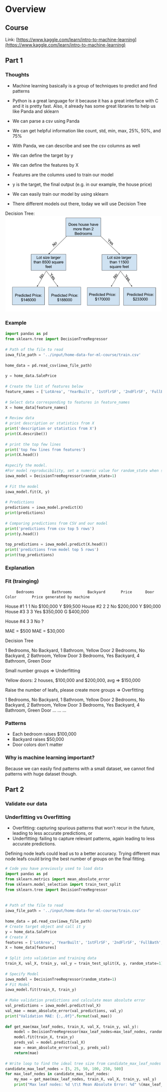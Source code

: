 # Overview

## Course

Link: [https://www.kaggle.com/learn/intro-to-machine-learning](https://www.kaggle.com/learn/intro-to-machine-learning)

## Part 1

### Thoughts

- Machine learning basically is a group of techniques to predict and find patterns
- Python is a great language for it because it has a great interface with C and it is pretty fast. Also, it already has some great libraries to help us like Panda and sklearn
- We can parse a csv using Panda
- We can get helpful information like count, std, min, max, 25%, 50%, and 75%
- With Panda, we can describe and see the csv columns as well

- We can define the target by y
- We can define the features by X
- Features are the columns used to train our model
- y is the target, the final output (e.g. in our example, the house price)

- We can easily train our model by using sklearn
- There different models out there, today we will use Decision Tree

Decision Tree:
![Alt text](image.png)

### Example

```python
import pandas as pd
from sklearn.tree import DecisionTreeRegressor

# Path of the file to read
iowa_file_path = '../input/home-data-for-ml-course/train.csv'

home_data = pd.read_csv(iowa_file_path)

y = home_data.SalePrice

# Create the list of features below
feature_names = ['LotArea', 'YearBuilt', '1stFlrSF', '2ndFlrSF', 'FullBath', 'BedroomAbvGr', 'TotRmsAbvGrd']

# Select data corresponding to features in feature_names
X = home_data[feature_names]

# Review data
# print description or statistics from X
print('description or statistics from X')
print(X.describe())

# print the top few lines
print('top few lines from features')
print(X.head())

#specify the model.
#For model reproducibility, set a numeric value for random_state when specifying the model
iowa_model = DecisionTreeRegressor(random_state=1)

# Fit the model
iowa_model.fit(X, y)

# Predictions
predictions = iowa_model.predict(X)
print(predictions)

# Comparing predictions from CSV and our model
print('predictions from csv top 5 rows')
print(y.head())

top_predictions = iowa_model.predict(X.head())
print('predictions from model top 5 rows')
print(top_predictions)
```

### Explanation

### Fit (trainging)

         Bedrooms        Bathrooms       Backyard       Price      Door Color       Price generated by machine

House #1 1 1 No $100,000 Y $99,500
House #2 2 2 No $200,000 Y $90,000
House #3 3 3 Yes $350,000 G $400,000

House #4 3 3 No ?

MAE = $500
MAE = $30,000

Decision Tree

1 Bedrooms, No Backyard, 1 Bathroom, Yellow Door
2 Bedrooms, No Backyard, 2 Bathroom, Yellow Door
3 Bedrooms, Yes Backyard, 4 Bathroom, Green Door

Small number groups => Underfitting

Yellow doors: 2 houses, $100,000 and $200,000, avg => $150,000

Raise the number of leafs, please create more groups => Overfitting

1 Bedrooms, No Backyard, 1 Bathroom, Yellow Door
2 Bedrooms, No Backyard, 2 Bathroom, Yellow Door
3 Bedrooms, Yes Backyard, 4 Bathroom, Green Door
...
...
...

### Patterns

- Each bedroom raises $100,000
- Backyard raises $50,000
- Door colors don't matter

### Why is machine learning important?

Because we can easily find patterns with a small dataset, we cannot find patterns with huge dataset though.

## Part 2

### Validate our data

### Underfitting vs Overfitting

- Overfitting: capturing spurious patterns that won't recur in the future, leading to less accurate predictions, or
- Underfitting: failing to capture relevant patterns, again leading to less accurate predictions.

Defining node leafs could lead us to a better accuracy. Trying different max node leafs could bring the best number of groups on the final fitting.

```python
# Code you have previously used to load data
import pandas as pd
from sklearn.metrics import mean_absolute_error
from sklearn.model_selection import train_test_split
from sklearn.tree import DecisionTreeRegressor


# Path of the file to read
iowa_file_path = '../input/home-data-for-ml-course/train.csv'

home_data = pd.read_csv(iowa_file_path)
# Create target object and call it y
y = home_data.SalePrice
# Create X
features = ['LotArea', 'YearBuilt', '1stFlrSF', '2ndFlrSF', 'FullBath', 'BedroomAbvGr', 'TotRmsAbvGrd']
X = home_data[features]

# Split into validation and training data
train_X, val_X, train_y, val_y = train_test_split(X, y, random_state=1)

# Specify Model
iowa_model = DecisionTreeRegressor(random_state=1)
# Fit Model
iowa_model.fit(train_X, train_y)

# Make validation predictions and calculate mean absolute error
val_predictions = iowa_model.predict(val_X)
val_mae = mean_absolute_error(val_predictions, val_y)
print("Validation MAE: {:,.0f}".format(val_mae))

def get_mae(max_leaf_nodes, train_X, val_X, train_y, val_y):
    model = DecisionTreeRegressor(max_leaf_nodes=max_leaf_nodes, random_state=0)
    model.fit(train_X, train_y)
    preds_val = model.predict(val_X)
    mae = mean_absolute_error(val_y, preds_val)
    return(mae)

# Write loop to find the ideal tree size from candidate_max_leaf_nodes
candidate_max_leaf_nodes = [5, 25, 50, 100, 250, 500]
for max_leaf_nodes in candidate_max_leaf_nodes:
    my_mae = get_mae(max_leaf_nodes, train_X, val_X, train_y, val_y)
    print("Max leaf nodes: %d \t\t Mean Absolute Error: %d" %(max_leaf_nodes, my_mae))

```
